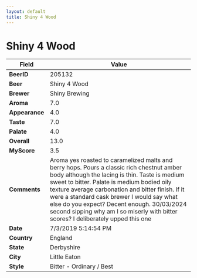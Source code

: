 ```yaml
---
layout: default
title: Shiny 4 Wood
---
```


# Shiny 4 Wood

| Field         | Value     |
|---------------|-----------|
| **BeerID** | 205132 |
| **Beer** | Shiny 4 Wood |
| **Brewer** | Shiny Brewing |
| **Aroma** | 7.0 |
| **Appearance** | 4.0 |
| **Taste** | 7.0 |
| **Palate** | 4.0 |
| **Overall** | 13.0 |
| **MyScore** | 3.5 |
| **Comments** | Aroma yes roasted to caramelized malts and berry hops. Pours a classic rich chestnut amber body although the lacing is thin. Taste is medium sweet to bitter. Palate is medium bodied oily texture average carbonation and bitter finish.  If it were a standard cask brewer I would say what else do you expect?  Decent enough. 30/03/2024 second sipping why am I so miserly with bitter scores? I deliberately upped this one  |
| **Date** | 7/3/2019 5:14:54 PM |
| **Country** | England |
| **State** | Derbyshire |
| **City** | Little Eaton |
| **Style** | Bitter - Ordinary / Best |
